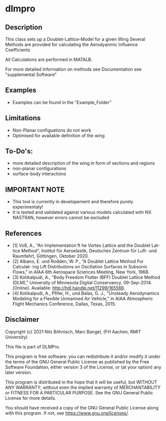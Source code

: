 # dlmpro
## Description
   This class sets up a Doublet-Lattice-Model for a given Wing
   Several Methods are provided for calculating the Aerodyanmic
   Influence Coefficients

   All Calculations are performed in MATALB.

   For more detailed Information on methods see Documentation see "supplemental Software"

## Examples
   - Examples can be found in the "Example_Folder" 

## Limitations
   - Non-Planar configuations do not work
   - Optimised for available definition of the wing

## To-Do's:
   - more detailed description of the wing in form of sections and regions
   - non-planar configurations
   - surface-body interactions

## IMPORTANT NOTE
   - This tool is currently in developement and therefore purely experimentaly!
   - It is tested and validated against various models calculated with NX NASTRAN,
     however errors cannot be excluded

## References
   - [1]    Voß, A., “An Implementation ft he Vortex Lattice and the Doublet Lat-
            tice Method", Institut für Aeroelastik, Deutsches Zentrum für Luft- und 
            Raumfahrt, Göttingen, Oktober 2020. 
   - [2]    Albano, E. und Rodden, W. P., “A Doublet Lattice Method For Calculat-
            ing Lift Distributions on Oscillation Surfaces in Subsonic Flows," in AIAA 
            6th Aerospace Sciences Meeting, New York, 1968. 
   - [3]    Kotikalpudi, A., "Body Freedom Flutter (BFF) Doublet Lattice Method 
            (DLM)," University of Minnesota Digital Conservancy, 09-Sep-2014. 
            [Online]. Available: http://hdl.handle.net/11299/165566.
   - [4]    Kotikalpudi, A., Pfifer, H., und Balas, G. J., "Unsteady Aerodynamics
            Modeling for a Flexible Unmanned Air Vehicle," in AIAA Atmospheric
            Flight Mechanics Conference, Dallas, Texas, 2015.

## Disclaimer
   Copyright (c) 2021 Nils Böhnisch, Marc Bangel, (FH Aachen, RMIT University)

   This file is part of DLMPro.

   This program is free software: you can redistribute it and/or modify
   it under the terms of the GNU General Public License as published by
   the Free Software Foundation, either version 3 of the License, or
   (at your option) any later version.

   This program is distributed in the hope that it will be useful,
   but WITHOUT ANY WARRANTY; without even the implied warranty of
   MERCHANTABILITY or FITNESS FOR A PARTICULAR PURPOSE.  See the
   GNU General Public License for more details.

   You should have received a copy of the GNU General Public License
   along with this program.  If not, see <https://www.gnu.org/licenses/>.